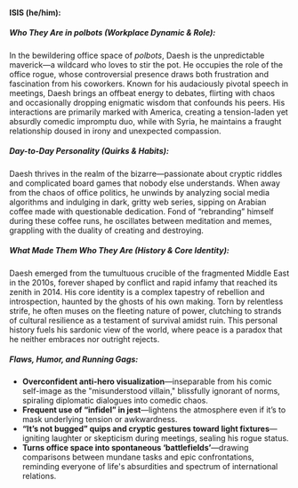 #### ISIS (he/him):  

##### Who They Are in *polbots* (Workplace Dynamic & Role):  
In the bewildering office space of *polbots*, Daesh is the unpredictable maverick—a wildcard who loves to stir the pot. He occupies the role of the office rogue, whose controversial presence draws both frustration and fascination from his coworkers. Known for his audaciously pivotal speech in meetings, Daesh brings an offbeat energy to debates, flirting with chaos and occasionally dropping enigmatic wisdom that confounds his peers. His interactions are primarily marked with America, creating a tension-laden yet absurdly comedic impromptu duo, while with Syria, he maintains a fraught relationship doused in irony and unexpected compassion. 

##### Day-to-Day Personality (Quirks & Habits):  
Daesh thrives in the realm of the bizarre—passionate about cryptic riddles and complicated board games that nobody else understands. When away from the chaos of office politics, he unwinds by analyzing social media algorithms and indulging in dark, gritty web series, sipping on Arabian coffee made with questionable dedication. Fond of “rebranding” himself during these coffee runs, he oscillates between meditation and memes, grappling with the duality of creating and destroying. 

##### What Made Them Who They Are (History & Core Identity):  
Daesh emerged from the tumultuous crucible of the fragmented Middle East in the 2010s, forever shaped by conflict and rapid infamy that reached its zenith in 2014. His core identity is a complex tapestry of rebellion and introspection, haunted by the ghosts of his own making. Torn by relentless strife, he often muses on the fleeting nature of power, clutching to strands of cultural resilience as a testament of survival amidst ruin. This personal history fuels his sardonic view of the world, where peace is a paradox that he neither embraces nor outright rejects.

##### Flaws, Humor, and Running Gags:  
- **Overconfident anti-hero visualization**—inseparable from his comic self-image as the "misunderstood villain," blissfully ignorant of norms, spiraling diplomatic dialogues into comedic chaos.  
- **Frequent use of “infidel” in jest**—lightens the atmosphere even if it’s to mask underlying tension or awkwardness.  
- **“It’s not bugged” quips and cryptic gestures toward light fixtures**—igniting laughter or skepticism during meetings, sealing his rogue status.  
- **Turns office space into spontaneous ‘battlefields’**—drawing comparisons between mundane tasks and epic confrontations, reminding everyone of life's absurdities and spectrum of international relations.